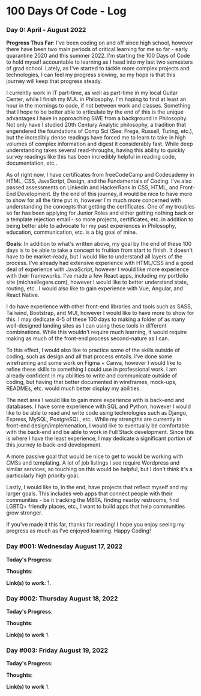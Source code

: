 # 100 Days Of Code - Log

### Day 0: April - August 2022

**Progress Thus Far**: I've been coding on and off since high school, however there have been two main periods of critical learning for me so far - early quarantine 2020 and this summer 2022. I'm starting the 100 Days of Code to hold myself accountable to learning as I head into my last two semesters of grad school. Lately, as I've started to tackle more complex projects and technologies, I can feel my progress slowing, so my hope is that this journey will keep that progress steady. 

I currently work in IT part-time, as well as part-time in my local Guitar Center, while I finish my M.A. in Philosophy. I'm hoping to find at least an hour in the mornings to code, if not between work and classes. Something that I hope to be better able to articulate by the end of this is the unique advantages I have in approaching SWE from a background in Philosophy. Not only have I studied 20th Century Analytic philosophy, a tradition that engendered the foundations of Comp Sci (See: Frege, Russell, Turing, etc.), but the incredibly dense readings have forced me to learn to take in high volumes of complex information and digest it considerably fast. While deep understanding takes several read-throughs, having this ability to quickly survey readings like this has been incredibly helpful in reading code, documentation, etc..

As of right now, I have certificates from freeCodeCamp and Codecademy in HTML, CSS, JavaScript, Design, and the Fundamentals of Coding. I've also passed assessments on Linkedin and HackerRank in CSS, HTML, and Front-End Development. By the end of this journey, it would be nice to have more to show for all the time put in, however I'm much more concerned with understanding the concepts that getting the certificates. One of my troubles so far has been applying for Junior Roles and either getting nothing back or a template rejection email - so more projects, certificates, etc. in addition to being better able to advocate for my past experiences in Philosophy, education, communication, etc. is a big goal of mine.

**Goals**: In addition to what's written above, my goal by the end of these 100 days is to be able to take a concept to fruition from start to finish. It doesn't have to be market-ready, but I would like to understand all layers of the process. I've already had extensive experience with HTML/CSS and a good deal of experience with JavaScript, however I would like more experience with their frameworks. I've made a few React apps, including my portfolio site (michaellegere.com), however I would like to better understand state, routing, etc.. I would also like to gain experience with Vue, Angular, and React Native.

I do have experience with other front-end libraries and tools such as SASS, Tailwind, Bootstrap, and MUI, however I would like to have more to show for this. I may dedicate 4-5 of these 100 days to making a folder of as many well-designed landing sites as I can using these tools in different combinations. While this wouldn't require much learning, it would require making as much of the front-end process second-nature as I can.

To this effect, I would also like to practice some of the skills outside of coding, such as design and all that process entails. I've done some wireframing and some work on Figma + Canva, however I would like to refine these skills to something I could use in professional work. I am already confident in my abilities to write and communicate outside of coding, but having that better documented in wireframes, mock-ups, READMEs, etc. would much better display my abilities.

The next area I would like to gain more experience with is back-end and databases. I have some experience with SQL and Python, however I would like to be able to read and write code using technologies such as Django, Express, MySQL, PostgreSQL, etc.. While my strengths are currently in front-end design/implemenation, I would like to eventually be comfortable with the back-end and be able to work in Full Stack development. Since this is where I have the least experience, I may dedicate a significant portion of this journey to back-end development.

A more passive goal that would be nice to get to would be working with CMSs and templating. A lot of job listings I see require Wordpress and similar services, so touching on this would be helpful, but I don't think it's a particularly high priority goal.

Lastly, I would like to, in the end, have projects that reflect myself and my larger goals. This includes web apps that connect people with their communities - be it tracking the MBTA, finding nearby restrooms, find LGBTQ+ friendly places, etc., I want to build apps that help communities grow stronger.

If you've made it this far, thanks for reading! I hope you enjoy seeing my progress as much as I've enjoyed learning. Happy Coding!


### Day #001: Wednesday August 17, 2022

**Today's Progress**: 

**Thoughts**: 

**Link(s) to work**: 
1.

### Day #002: Thursday August 18, 2022

**Today's Progress**: 

**Thoughts**: 

**Link(s) to work**
1. 

### Day #003: Friday August 19, 2022

**Today's Progress**: 

**Thoughts**: 

**Link(s) to work**
1. 
